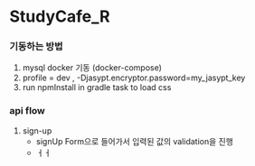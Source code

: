 # StudyCafe_R

### 기동하는 방법
1. mysql docker 기동 (docker-compose)
2. profile = dev , -Djasypt.encryptor.password=my_jasypt_key
3. run npmInstall in gradle task to load css



### api flow

1) sign-up </br>
    + signUp Form으로 들어가서 입력된 값의 validation을 진행 </br>
    + ㅓㅓ
